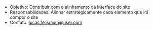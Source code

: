 
* Objetivo: Contribuir com o alinhamento da interface do site
* Responsabilidades: Alinhar estratégicamente cada elemento que irá compor o site
* Contato: lucas.felismino@user.com